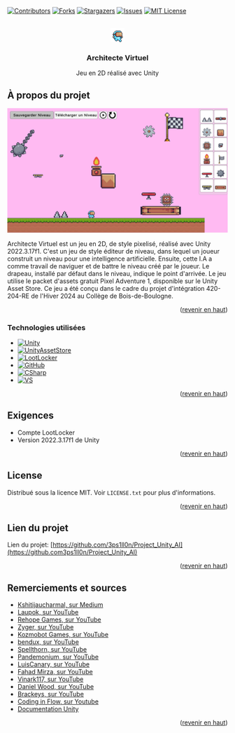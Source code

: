 
<a name="readme-top"></a>





[![Contributors][contributors-shield]][contributors-url]
[![Forks][forks-shield]][forks-url]
[![Stargazers][stars-shield]][stars-url]
[![Issues][issues-shield]][issues-url]
[![MIT License][license-shield]][license-url]




<br />
<div align="center">
  <a href="https://github.com/3ps1ll0n/Project_Unity_AI">
    <img src="Assets/Pixel Adventure 1/Assets/Main Characters/Virtual Guy/Fall (32x32).png" alt="Logo" width="32" height="32">
  </a>

<h3 align="center">Architecte Virtuel</h3>

  <p align="center">
    Jeu en 2D réalisé avec Unity
  </p>
</div>





## À propos du projet

[![Product Name Screen Shot][product-screenshot]](https://github.com/3ps1ll0n/Project_Unity_AI)

Architecte Virtuel est un jeu en 2D, de style pixelisé, réalisé avec Unity 2022.3.17f1. C'est un jeu de style éditeur de niveau, dans lequel un joueur construit un niveau pour une intelligence artificielle. Ensuite, cette I.A a comme travail de naviguer et de battre le niveau créé par le joueur. Le drapeau, installé par défaut dans le niveau, indique le point d'arrivée. Le jeu utilise le packet d'assets gratuit Pixel Adventure 1, disponible sur le Unity Asset Store. Ce jeu a été conçu dans le cadre du projet d'intégration 420-204-RE de l'Hiver 2024 au Collège de Bois-de-Boulogne. 

<p align="right">(<a href="#readme-top">revenir en haut</a>)</p>



### Technologies utilisées

* [![Unity][Unity]][Unity-url]
* [![UnityAssetStore][UnityAssetStore]][UnityAssetStore-url]
* [![LootLocker][LootLocker]][LootLocker-url]
* [![GitHub][GitHub]][GitHub-url]
* [![CSharp][CSharp]][CSharp-url]
* [![VS][VS]][VS-url]
<p align="right">(<a href="#readme-top">revenir en haut</a>)</p>

## Exigences
* Compte LootLocker
* Version 2022.3.17f1 de Unity
<p align="right">(<a href="#readme-top">revenir en haut</a>)</p>

## License

Distribué sous la licence MIT. Voir `LICENSE.txt` pour plus d'informations.

<p align="right">(<a href="#readme-top">revenir en haut</a>)</p>




## Lien du projet

Lien du projet: [https://github.com/3ps1ll0n/Project_Unity_AI](https://github.com3ps1ll0n/Project_Unity_AI)

<p align="right">(<a href="#readme-top">revenir en haut</a>)</p>




## Remerciements et sources

* [Kshitijaucharmal, sur Medium](https://kshitijaucharmal21.medium.com/the-most-efficient-and-easy-way-to-write-the-neat-algorithm-in-python-fde6b7e0710a)
* [Laupok, sur YouTube](https://www.youtube.com/@Laupok)
* [Rehope Games, sur YouTube](https://www.youtube.com/@RehopeGames)
* [Zyger, sur YouTube](https://www.youtube.com/@ZygerGFX)
* [Kozmobot Games, sur YouTube](https://www.youtube.com/@kozmobotgames)
* [bendux, sur YouTube](https://www.youtube.com/@bendux)
* [Spellthorn, sur YouTube](https://www.youtube.com/@Spellthorn)
* [Pandemonium, sur YouTube](https://www.youtube.com/@PandemoniumGameDev)
* [LuisCanary, sur YouTube](https://www.youtube.com/@LuisCanary)
* [Fahad Mirza, sur YouTube](https://www.youtube.com/@fahadmirza8497)
* [Vinark117, sur YouTube](https://www.youtube.com/@VinarkDev)
* [Daniel Wood, sur YouTube](https://www.youtube.com/@danielkwood)
* [Brackeys, sur YouTube](https://www.youtube.com/@Brackeys)
* [Coding in Flow, sur Youtube](https://www.youtube.com/@codinginflow)
* [Documentation Unity](https://docs.unity.com/)

<p align="right">(<a href="#readme-top">revenir en haut</a>)</p>




[contributors-shield]: https://img.shields.io/github/contributors/3ps1ll0n/Project_Unity_AI.svg?style=for-the-badge
[contributors-url]: https://github.com/3ps1ll0n/Project_Unity_AI/graphs/contributors
[forks-shield]: https://img.shields.io/github/forks/3ps1ll0n/Project_Unity_AI.svg?style=for-the-badge
[forks-url]: https://github.com/3ps1ll0n/Project_Unity_AI/network/members
[stars-shield]: https://img.shields.io/github/stars/3ps1ll0n/Project_Unity_AI.svg?style=for-the-badge
[stars-url]: https://github.com/3ps1ll0n/Project_Unity_AI/stargazers
[issues-shield]: https://img.shields.io/github/issues/3ps1ll0n/Project_Unity_AI.svg?style=for-the-badge
[issues-url]: https://github.com/3ps1ll0n/Project_Unity_AI/issues
[license-shield]: https://img.shields.io/github/license/3ps1ll0n/Project_Unity_AI.svg?style=for-the-badge
[license-url]: https://github.com/3ps1ll0n/Project_Unity_AI/blob/master/LICENSE.txt
[product-screenshot]:Assets/Sprites/WWJdFQBHRoVKFmVRKRUBXePLZAtoUIvJ.png
[Unity]: https://img.shields.io/badge/Unity-000000?style=for-the-badge&logo=unity&logoColor=white
[Unity-url]: https://unity.com/
[LootLocker]: https://img.shields.io/badge/LootLocker%20-88CE02?style=for-the-badge
[LootLocker-url]: https://lootlocker.com/
[GitHub]: https://img.shields.io/badge/GitHub-35495E?style=for-the-badge&logo=github&logoColor=4FC08D
[GitHub-url]: https://github.com/
[UnityAssetStore]: https://img.shields.io/badge/Unity%20Asset%20Store-4A4A55?style=for-the-badge&logo=homeassistantcommunitystore&logoColor=white
[UnityAssetStore-url]: https://assetstore.unity.com/
[CSharp]: https://img.shields.io/badge/CSharp-DD0031?style=for-the-badge&logo=csharp&logoColor=white
[CSharp-url]: https://learn.microsoft.com/en-us/dotnet/csharp/
[VS]: https://img.shields.io/badge/Visual%20Studio-512BD4?style=for-the-badge&logo=visualstudio&logoColor=#512BD4
[VS-url]: https://visualstudio.microsoft.com/

